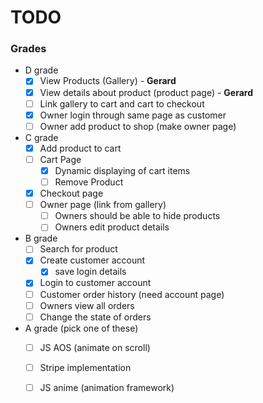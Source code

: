# TODO
### Grades
- D grade
    - [x] View Products (Gallery) - **Gerard**
    - [x] View details about product (product page) - **Gerard**
    - [ ] Link gallery to cart and cart to checkout
    - [x] Owner login through same page as customer
    - [ ] Owner add product to shop (make owner page)
- C grade
    - [x] Add product to cart
    - [ ] Cart Page
        - [x] Dynamic displaying of cart items
        - [ ] Remove Product
    - [x] Checkout page
    - [ ] Owner page (link from gallery)
        - [ ] Owners should be able to hide products
        - [ ] Owners edit product details
- B grade
    - [ ] Search for product
    - [x] Create customer account
        - [x] save login details
    - [x] Login to customer account
    - [ ] Customer order history (need account page)
    - [ ] Owners view all orders
    - [ ] Change the state of orders
- A grade (pick one of these)
    - [ ] JS AOS (animate on scroll)
    - [ ] Stripe implementation
    - [ ] JS anime (animation framework) 
    